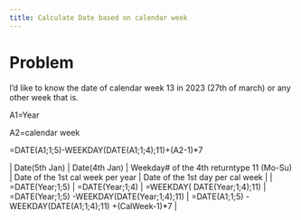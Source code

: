 ```yaml
---
title: Calculate Date based on calendar week
---
```


# Problem
I’d like to know the date of calendar week 13 in 2023 (27th of march) or any other week that is.

A1=Year

A2=calendar week

=DATE(A1;1;5)-WEEKDAY(DATE(A1;1;4);11)+(A2-1)*7


| Date(5th Jan)	| Date(4th Jan)	| Weekday# of the 4th
returntype 11 (Mo-Su)	| Date of the 1st cal week
per year	| Date of the 1st day
per cal week |
| =DATE(Year;1;5)	| =DATE(Year;1;4)	| =WEEKDAY(
DATE(Year;1;4);11)	| =DATE(Year;1;5)
-WEEKDAY(DATE(Year;1;4);11)	| =DATE(A1;1;5)
-WEEKDAY(DATE(A1;1;4);11)
+(CalWeek-1)*7 |